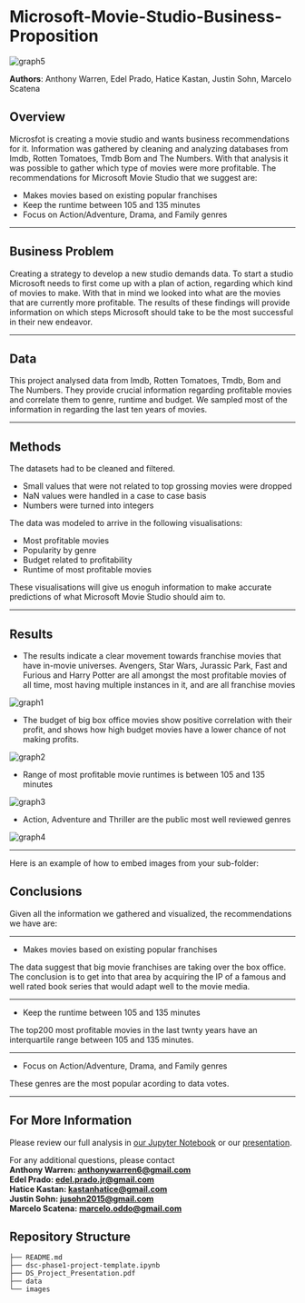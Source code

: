 # Microsoft-Movie-Studio-Business-Proposition

![graph5](./images/Microsoft_logo.png)

**Authors**: Anthony Warren, Edel Prado, Hatice Kastan, Justin Sohn, Marcelo Scatena

## Overview

Microsfot is creating a movie studio and wants business recommendations for it. Information was gathered by cleaning and analyzing databases from Imdb, Rotten Tomatoes, Tmdb Bom and The Numbers. With that analysis it was possible to gather which type of movies were more profitable. The recommendations for Microsoft Movie Studio that we suggest are: 

* Makes movies based on existing popular franchises
* Keep the runtime between 105 and 135 minutes
* Focus on Action/Adventure, Drama, and Family genres
***

## Business Problem

Creating a strategy to develop a new studio demands data. To start a studio Microsoft needs to first come up with a plan of action, regarding which kind of movies to make. With that in mind we looked into what are the movies that are currently more profitable. The results of these findings will provide information on which steps Microsoft should take to be the most successful in their new endeavor.
***

## Data

This project analysed data from Imdb, Rotten Tomatoes, Tmdb, Bom and The Numbers. They provide crucial information regarding profitable movies and correlate them to genre, runtime and budget.
We sampled most of the information in regarding the last ten years of movies.
***

## Methods

The datasets had to be cleaned and filtered. 
* Small values that were not related to top grossing movies were dropped
* NaN values were handled in a case to case basis
* Numbers were turned into integers

The data was modeled to arrive in the following visualisations:
* Most profitable movies
* Popularity by genre
* Budget related to profitability
* Runtime of most profitable movies

These visualisations will give us enoguh information to make accurate predictions of what Microsoft Movie Studio should aim to.
***

## Results

* The results indicate a clear movement towards franchise movies that have in-movie universes. Avengers, Star Wars, Jurassic Park, Fast and Furious and Harry Potter are all amongst the most profitable movies of all time, most having multiple instances in it, and are all franchise movies

![graph1](./images/top10_most_profitable_movies.png)

* The budget of big box office movies show positive correlation with their profit, and shows how high budget movies have a lower chance of not making profits.

![graph2](./images/profit_budget_correlation.png)

* Range of most profitable movie runtimes is between 105 and 135 minutes

![graph3](./images/runtime_profitability.png)

* Action, Adventure and Thriller are the public most well reviewed genres

![graph4](./images/top_genres.png)
***

Here is an example of how to embed images from your sub-folder:

## Conclusions

Given all the information we gathered and visualized, the recommendations we have are:
***
* Makes movies based on existing popular franchises

The data suggest that big movie franchises are taking over the box office. The conclusion is to get into that area by acquiring the IP of a famous and well rated book series that would adapt well to the movie media.

***
* Keep the runtime between 105 and 135 minutes

The top200 most profitable movies in the last twnty years have an interquartile range between 105 and 135 minutes.

***
* Focus on Action/Adventure, Drama, and Family genres

These genres are the most popular acording to data votes.
***

## For More Information

Please review our full analysis in [our Jupyter Notebook](./dsc-phase1-project.ipynb) or our [presentation](./DS_Project_Presentation.pdf).

For any additional questions, please contact<br />
**Anthony Warren: anthonywarren6@gmail.com**<br />
**Edel Prado: edel.prado.jr@gmail.com**<br />
**Hatice Kastan: kastanhatice@gmail.com**<br />
**Justin Sohn: jusohn2015@gmail.com**<br />
**Marcelo Scatena: marcelo.oddo@gmail.com**<br />

## Repository Structure


```
├── README.md                           
├── dsc-phase1-project-template.ipynb   
├── DS_Project_Presentation.pdf         
├── data                                
└── images                              
```
